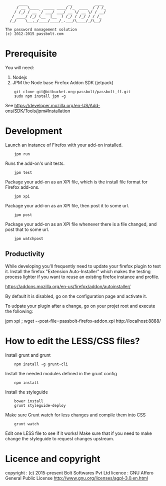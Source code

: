 	      ____                  __          ____
	     / __ \____  _____ ____/ /_  ____  / / /_
	    / /_/ / __ `/ ___/ ___/ __ \/ __ \/ / __/
	   / ____/ /_/ (__  |__  ) /_/ / /_/ / / /_
	  /_/    \__,_/____/____/_.___/\____/_/\__/
	
	The password management solution
	(c) 2012-2015 passbolt.com

Prerequisite
=========

You will need:
1. Nodejs
2. JPM the Node base Firefox Addon SDK (jetpack)

```
	git clone git@bitbucket.org:passbolt/passbolt_ff.git
	sudo npm install jpm -g
```

See https://developer.mozilla.org/en-US/Add-ons/SDK/Tools/jpm#Installation


Development
=========

Launch an instance of Firefox with your add-on installed.
```
	jpm run
```
Runs the add-on's unit tests.
```
	jpm test
```
Package your add-on as an XPI file, which is the install file format for Firefox add-ons.
```
	jpm xpi
```
Package your add-on as an XPI file, then post it to some url.
```
	jpm post
```
Package your add-on as an XPI file whenever there is a file changed, and post that to some url.
```
	jpm watchpost
```
Productivity
--------

While developing you'll frequently need to update your firefox plugin to test
it. Install the firefox "Extension Auto-Installer" which makes the testing process
lighter if you want to reuse an existing firefox instance and profile.


https://addons.mozilla.org/en-us/firefox/addon/autoinstaller/

By default it is disabled, go on the configuration page and activate it.

To udpate your plugin after a change, go on your projet root and execute
the following:

jpm xpi ; wget --post-file=passbolt-firefox-addon.xpi http://localhost:8888/


How to edit the LESS/CSS files?
===============================

Install grunt and grunt
```
	npm install -g grunt-cli
```
Install the needed modules defined in the grunt config
```
	npm install
```
Install the styleguide
```
	bower install
	grunt styleguide-deploy
```
Make sure Grunt watch for less changes and compile them into CSS
```
	grunt watch
```
Edit one LESS file to see if it works!
Make sure that if you need to make change the styleguide to request changes upstream.


Licence and copyright
=====================
copyright : (c) 2015-present Bolt Softwares Pvt Ltd
licence : GNU Affero General Public License http://www.gnu.org/licenses/agpl-3.0.en.html
